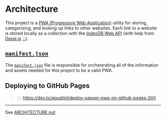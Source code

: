 # Architecture

This project is a [PWA (Progressive Web Application)][pwa] utility for storing, categorizing, and looking up links to other websites.
Each link to a website is stored locally as a collection with the [IndexDB Web API][idb] (with help from [Dexie.js][storage_lib] [💡][dexie.js_example]).

## [`manifest.json`](manifest.json)

The [`manifest.json`](manifest.json) file is responsible for orchestrating all of the information and assets needed for this project to be a valid PWA.

## Deploying to GitHub Pages

> 💡: https://dev.to/agustinl/deploy-sapper-pwa-on-github-pages-2ih1

---

See [ARCHITECTURE.md][architecture_article]

[pwa]: https://web.dev/pwa
[idb]: https://developer.mozilla.org/en-US/docs/Web/API/IndexedDB_API
[storage_lib]: https://github.com/dfahlander/Dexie.js
[dexie.js_example]: https://github.com/dfahlander/Dexie.js/blob/master/samples/typescript-simple/src/index.ts
[architecture_article]: https://matklad.github.io//2021/02/06/ARCHITECTURE.md.html
